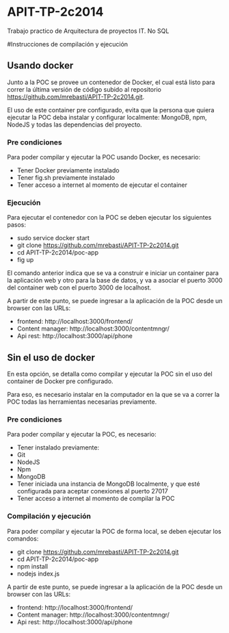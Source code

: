 APIT-TP-2c2014
==============

Trabajo practico de Arquitectura de proyectos IT. No SQL

#Instrucciones de compilación y ejecución
## Usando docker
Junto a la POC se provee un contenedor de Docker, el cual está listo para correr la última versión de código subido al repositorio https://github.com/mrebasti/APIT-TP-2c2014.git.

El uso de este container pre configurado, evita que la persona que quiera ejecutar la POC deba instalar y configurar localmente: MongoDB, npm, NodeJS y todas las dependencias del proyecto.

### Pre condiciones
Para poder compilar y ejecutar la POC usando Docker, es necesario:

* Tener Docker previamente instalado
* Tener fig.sh previamente instalado
* Tener acceso a internet al momento de ejecutar el container

### Ejecución
Para ejecutar el contenedor con la POC se deben ejecutar los siguientes pasos:

* sudo service docker start
* git clone https://github.com/mrebasti/APIT-TP-2c2014.git
* cd APIT-TP-2c2014/poc-app
* fig up

El comando anterior indica que se va a construir e iniciar un container para la aplicación web y otro para la base de datos, y va a asociar el puerto 3000 del container web con el puerto 3000 de localhost.

A partir de este punto, se puede ingresar a la aplicación de la POC desde un browser con las URLs:

* frontend: http://localhost:3000/frontend/
* Content manager: http://localhost:3000/contentmngr/
* Api rest: http://localhost:3000/api/phone

## Sin el uso de docker
En esta opción, se detalla como compilar y ejecutar la POC sin el uso del container de Docker pre configurado.

Para eso, es necesario instalar en la computador en la que se va a correr la POC todas las herramientas necesarias previamente.

### Pre condiciones
Para poder compilar y ejecutar la POC, es necesario:

* Tener instalado previamente:
 * Git
 * NodeJS
 * Npm
 * MongoDB
* Tener iniciada una instancia de MongoDB localmente, y que esté configurada para aceptar conexiones al puerto 27017
* Tener acceso a internet al momento de compilar la POC

### Compilación y ejecución
Para poder compilar y ejecutar la POC de forma local, se deben ejecutar los comandos:

* git clone https://github.com/mrebasti/APIT-TP-2c2014.git
* cd APIT-TP-2c2014/poc-app
* npm install
* nodejs index.js

A partir de este punto, se puede ingresar a la aplicación de la POC desde un browser con las URLs:

* frontend: http://localhost:3000/frontend/
* Content manager: http://localhost:3000/contentmngr/
* Api rest: http://localhost:3000/api/phone

